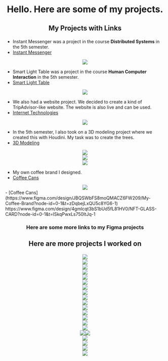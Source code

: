 <h1 align="center">Hello. Here are some of my projects.</h1>

## <p align="center">My Projects with Links</p> 

- Instant Messenger was a project in the course **Distributed Systems** in the 5th semester.
- [Instant Messenger](https://www.figma.com/file/HYJUGKTXRMZF7BgOI1Mflw/Instant-Messenger?node-id=0%3A1)
<div align="center"><img src="/Images/Main Screen Chats.png"></div>

- Smart Light Table was a project in the course **Human Computer Interaction** in the 5th semester.
- [Smart Light Table](https://www.figma.com/file/lj0sg6EmXQDYUKtMch06Sq/Smart-Light-Table?node-id=0%3A1)
<div align="center"><img src="/Images/Galaxy S21 Ultra.png"></div>  

- We also had a website project. We decided to create a kind of TripAdvisor-like website. The website is also live and can be used.
- [Internet Technologies](https://htw-trip.herokuapp.com/)
<div align="center"><img src="/Images/HTW Trip.png"></div>  

- In the 5th semester, I also took on a 3D modeling project where we created this with Houdini. My task was to create the trees.
- [3D Modeling](https://www.youtube.com/watch?v=LXcLnayEr_s)
<div align="center"><img src="/Images/Houdini.png"></div>  
<div align="center"><img src="/Images/lowpoly.png"></div>  
<div align="center"><img src="/Images/Bonsai Tree.png"></div>  

- My own coffee brand I designed.
- [Coffee Cans](https://www.figma.com/design/JBQSWbFS8moQMACZ6FW209/My-Coffee-Brand?node-id=0-1&t=zDqbejLxQU5c8YG6-1)
<div align="center"><img src="/Images/coffeecans.png"></div> 
- [Coffee Cans](https://www.figma.com/design/JBQSWbFS8moQMACZ6FW209/My-Coffee-Brand?node-id=0-1&t=zDqbejLxQU5c8YG6-1)
https://www.figma.com/design/4gmlcqt3bS1bUd5fL81HV0/NFT-GLASS-CARD?node-id=0-1&t=lSkqPwxLs750ItJq-1

<h3 align="center">Here are some more links to my Figma projects</h3>

## <p align="center">Here are more projects I worked on</p> 
<div align="center"><img src="/Images/coffee3.png"></div> 
<div align="center"><img src="/Images/skybox.png"></div> 
<div align="center"><img src="/Images/bunny.png"></div> 
<div align="center"><img src="/Images/app.jpg"></div> 
<div align="center"><img src="/Images/adventure.png"></div> 
<div align="center"><img src="/Images/construction.png"></div> 
<div align="center"><img src="/Images/sausage1.png"></div> 
<div align="center"><img src="/Images/sausage2.png"></div> 
<div align="center"><img src="/Images/Apple Juice.png"></div> 
<div align="center"><img src="/Images/Grape Juice.png"></div>  
<div align="center"><img src="/Images/Orange Juice.png"></div>  
<div align="center"><img src="/Images/Juice.png"></div>  
<div align="center"><img src="/Images/Mango Juice.png"></div>  
<div align="center"><img src="/Images/Canned Mango Juice.png"></div>  
<div align="center"><img src="/Images/Coffee Webpage.png"></div>  
<div align="center"><img src="/Images/Desserts.png"><img src="/Images/Food.png"></div> 
<div align="center"><img src="/Images/LOGIN.png"></div>  
<div align="center"><img src="/Images/MAIN PAGE.png"></div>  
<div align="center"><img src="/Images/Start.png"></div>  
<div align="center"><img src="/Images/Main.png"></div>
